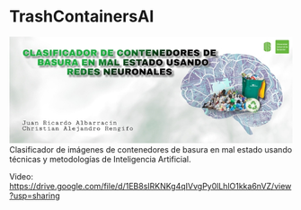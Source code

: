 # TrashContainersAI
<img src="Banner800x300.jpg">
Clasificador de imágenes de contenedores de basura en mal estado usando técnicas y metodologías de Inteligencia Artificial.


Video: https://drive.google.com/file/d/1EB8sIRKNKg4qIVvgPy0lLhlO1kka6nVZ/view?usp=sharing
